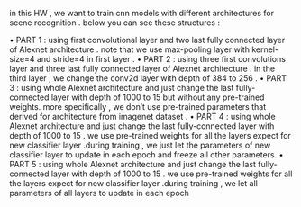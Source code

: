 in this HW ,  we want to train cnn models with different architectures for scene recognition . below you can see these structures : 

• PART 1 : using first convolutional layer and two last fully connected layer of Alexnet
architecture . note that we use max-pooling layer with kernel-size=4 and stride=4 in first layer .
• PART 2 : using three first convolutions layer and three last fully connected layer of Alexnet
architecture . in the third layer , we change the conv2d layer with depth of 384 to 256 .
• PART 3 : using whole Alexnet architecture and just change the last fully-connected layer with
depth of 1000 to 15 but without any pre-trained weights. more specifically , we don’t use
pre-trained parameters that derived for architecture from imagenet dataset .
• PART 4 : using whole Alexnet architecture and just change the last fully-connected layer with
depth of 1000 to 15 . we use pre-trained weights for all the layers expect for new classifier layer
.during training , we just let the parameters of new classifier layer to update in each epoch and
freeze all other parameters.
• PART 5 : using whole Alexnet architecture and just change the last fully-connected layer with
depth of 1000 to 15 . we use pre-trained weights for all the layers expect for new classifier layer
.during training , we let all parameters of all layers to update in each epoch
